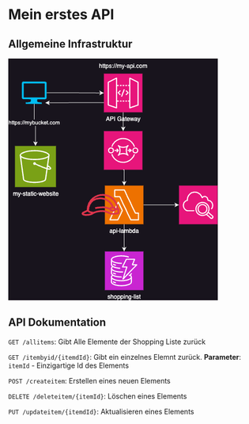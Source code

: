# Mein erstes API

## Allgemeine Infrastruktur
![](./images/Infrastructure.png)

## API Dokumentation
`GET /allitems`: Gibt Alle Elemente der Shopping Liste zurück

`GET /itembyid/{itemdId}`: Gibt ein einzelnes Elemnt zurück.
**Parameter**: `itemId` - Einzigartige Id des Elements

`POST /createitem`: Erstellen eines neuen Elements

`DELETE /deleteitem/{itemId}`: Löschen eines Elements

`PUT /updateitem/{itemdId}`: Aktualisieren eines Elements

